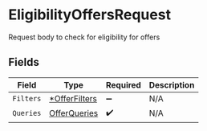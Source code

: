# EligibilityOffersRequest

Request body to check for eligibility for offers


## Fields

| Field                                                | Type                                                 | Required                                             | Description                                          |
| ---------------------------------------------------- | ---------------------------------------------------- | ---------------------------------------------------- | ---------------------------------------------------- |
| `Filters`                                            | [*OfferFilters](../../models/shared/offerfilters.md) | :heavy_minus_sign:                                   | N/A                                                  |
| `Queries`                                            | [OfferQueries](../../models/shared/offerqueries.md)  | :heavy_check_mark:                                   | N/A                                                  |